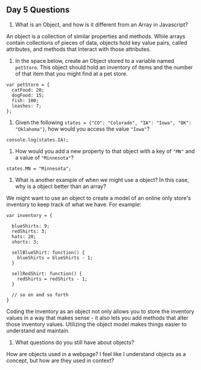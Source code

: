 ## Day 5 Questions

1. What is an Object, and how is it different from an Array in Javascript?

An object is a collection of similar properties and methods. While arrays contain collections of pieces of data, objects hold
key value pairs, called attributes, and methods that interact with those attributes.

1. In the space below, create an Object stored to a variable named `petStore`.  This object should hold an inventory of items and the number of that item that you might find at a pet store.

```
var petStore = {
  catFood: 20;
  dogFood: 15;
  fish: 100;
  leashes: 7;
};
```

1. Given the following `states = {"CO": "Colorado", "IA": "Iowa", "OK": "Oklahoma"}`, how would you access the value `"Iowa"`?

`console.log(states.IA);`

1. How would you add a new property to that object with a key of `"MN"` and a value of `"Minnesota"`?

`states.MN = "Minnesota";`

1. What is another example of when we might use a object?  In this case, why is a object better than an array?

We might want to use an object to create a model of an online only store's inventory to keep track of what we have. For example:

```
var inventory = {

  blueShirts: 9;
  redShirts: 3;
  hats: 20;
  shorts: 3;

  sellBlueShirt: function() {
    blueShirts = blueShirts - 1;
  }

  sellRedShirt: function() {
    redShirts = redShirts - 1;
  }

  // so on and so forth
}

```

Coding the inventory as an object not only allows you to store the inventory values in a way that makes sense - it also lets you
add methods that alter those inventory values. Utilizing the object model makes things easier to understand and maintain.


1. What questions do you still have about objects?

How are objects used in a webpage? I feel like I understand objects as a concept, but how are they used in context?
